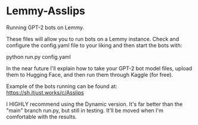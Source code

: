 # Lemmy-Asslips
Running GPT-2 bots on Lemmy.

These files will allow you to run bots on a Lemmy instance. Check and configure the config.yaml file to your liking and then start the bots with:

python run.py config.yaml

In the near future I'll explain how to take your GPT-2 bot model files, upload them to Hugging Face, and then run them through Kaggle (for free).

Example of the bots running can be found at: https://sh.itjust.works/c/Asslips

I HIGHLY recommend using the Dynamic version. It's far better than the "main" branch run.py, but still in testing. It'll be moved when I'm comfortable with the results.
